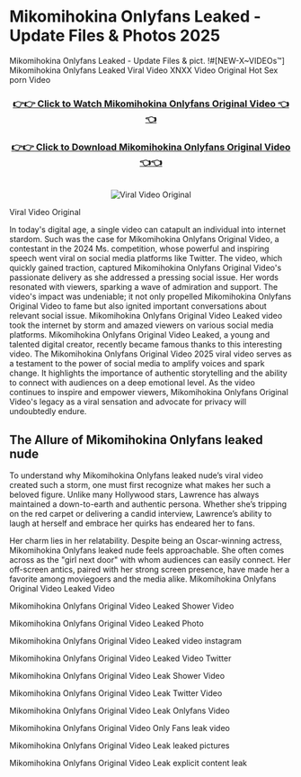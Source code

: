 # Mikomihokina Onlyfans Leaked - Update Files & Photos 2025

Mikomihokina Onlyfans Leaked - Update Files & pict. !#[NEW-X~VIDEOs™] Mikomihokina Onlyfans Leaked Viral Video XNXX Video Original Hot Sex porn Video
<br>
<div align="center">
<h3><a href="https://links2leaks.com?utm_source=mikomihokina&utm_medium=gitlong" rel="nofollow">👉👉 Click to Watch Mikomihokina Onlyfans Original Video 👈👈</a></h3>
<h3><a href="https://links2leaks.com?utm_source=mikomihokina&utm_medium=gitlong" rel="nofollow">👉👉 Click to Download Mikomihokina Onlyfans Original Video 👈👈</a></h3>
<br>
<a href="https://links2leaks.com?utm_source=mikomihokina&utm_medium=gitlong" rel="nofollow"><img src="https://i.ibb.co/Gkj2r4b/banner.png" alt="Viral Video Original" style="max-width: 100%; display: inline-block;" data-target="animated-image.originalImage"></a>
</div>

Viral Video Original

In today's digital age, a single video can catapult an individual into internet stardom. Such was the case for Mikomihokina Onlyfans Original Video, a contestant in the 2024 Ms. competition, whose powerful and inspiring speech went viral on social media platforms like Twitter.
The video, which quickly gained traction, captured Mikomihokina Onlyfans Original Video's passionate delivery as she addressed a pressing social issue. Her words resonated with viewers, sparking a wave of admiration and support. The video's impact was undeniable; it not only propelled Mikomihokina Onlyfans Original Video to fame but also ignited important conversations about relevant social issue.
Mikomihokina Onlyfans Original Video Leaked video took the internet by storm and amazed viewers on various social media platforms. Mikomihokina Onlyfans Original Video Leaked, a young and talented digital creator, recently became famous thanks to this interesting video.
The Mikomihokina Onlyfans Original Video 2025 viral video serves as a testament to the power of social media to amplify voices and spark change. It highlights the importance of authentic storytelling and the ability to connect with audiences on a deep emotional level. As the video continues to inspire and empower viewers, Mikomihokina Onlyfans Original Video's legacy as a viral sensation and advocate for privacy will undoubtedly endure.

<h2>The Allure of Mikomihokina Onlyfans leaked nude</h2>


To understand why Mikomihokina Onlyfans leaked nude’s viral video created such a storm, one must first recognize what makes her such a beloved figure. Unlike many Hollywood stars, Lawrence has always maintained a down-to-earth and authentic persona. Whether she’s tripping on the red carpet or delivering a candid interview, Lawrence’s ability to laugh at herself and embrace her quirks has endeared her to fans.

Her charm lies in her relatability. Despite being an Oscar-winning actress, Mikomihokina Onlyfans leaked nude feels approachable. She often comes across as the "girl next door" with whom audiences can easily connect. Her off-screen antics, paired with her strong screen presence, have made her a favorite among moviegoers and the media alike.
Mikomihokina Onlyfans Original Video Leaked Video

Mikomihokina Onlyfans Original Video Leaked Shower Video

Mikomihokina Onlyfans Original Video Leaked Photo

Mikomihokina Onlyfans Original Video Leaked video instagram

Mikomihokina Onlyfans Original Video Leaked Video Twitter

Mikomihokina Onlyfans Original Video Leak Shower Video

Mikomihokina Onlyfans Original Video Leak Twitter Video

Mikomihokina Onlyfans Original Video Leak Onlyfans Video

Mikomihokina Onlyfans Original Video Only Fans leak video

Mikomihokina Onlyfans Original Video Leak leaked pictures

Mikomihokina Onlyfans Original Video Leak explicit content leak